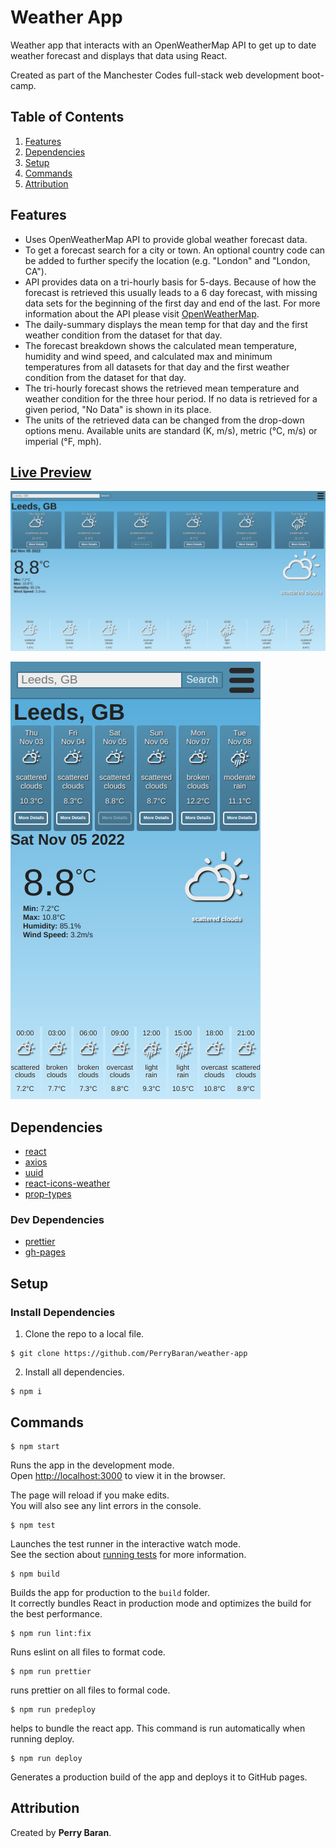 # Weather App

Weather app that interacts with an OpenWeatherMap API to get up to date weather forecast and displays that data using React.

Created as part of the Manchester Codes full-stack web development boot-camp.

## Table of Contents

1. [Features](#features)
2. [Dependencies](#dependencies)
3. [Setup](#setup)
4. [Commands](#commands)
5. [Attribution](#attribution)

## Features

- Uses OpenWeatherMap API to provide global weather forecast data.
- To get a forecast search for a city or town. An optional country code can be added to further specify the location (e.g. "London" and "London, CA").
- API provides data on a tri-hourly basis for 5-days. Because of how the forecast is retrieved this usually leads to a 6 day forecast, with missing data sets for the beginning of the first day and end of the last. For more information about the API please visit [OpenWeatherMap](https://openweathermap.org/current).
- The daily-summary displays the mean temp for that day and the first weather condition from the dataset for that day.
- The forecast breakdown shows the calculated mean temperature, humidity and wind speed, and calculated max and minimum temperatures from all datasets for that day and the first weather condition from the dataset for that day.
- The tri-hourly forecast shows the retrieved mean temperature and weather condition for the three hour period. If no data is retrieved for a given period, "No Data" is shown in its place.
- The units of the retrieved data can be changed from the drop-down options menu. Available units are standard (K, m/s), metric (°C, m/s) or imperial (°F, mph).

## [Live Preview](https://perrybaran.github.io/weather-app)

![desktop view](./public/images/weather-desktop.png)

![mobile view](./public/images/weather-mobile.png)

## Dependencies

- [react](https://reactjs.org/)
- [axios](https://www.npmjs.com/package/axios)
- [uuid](https://www.npmjs.com/package/uuid)
- [react-icons-weather](https://www.npmjs.com/package/react-icons-weather)
- [prop-types](https://www.npmjs.com/package/prop-types)

### Dev Dependencies

- [prettier](https://prettier.io/docs/en/install.html)
- [gh-pages](https://www.npmjs.com/package/gh-pages)

## Setup

### Install Dependencies

1. Clone the repo to a local file.

```
$ git clone https://github.com/PerryBaran/weather-app
```

2. Install all dependencies.

```
$ npm i
```

## Commands

```
$ npm start
```

Runs the app in the development mode.\
Open [http://localhost:3000](http://localhost:3000) to view it in the browser.

The page will reload if you make edits.\
You will also see any lint errors in the console.

```
$ npm test
```

Launches the test runner in the interactive watch mode.\
See the section about [running tests](https://facebook.github.io/create-react-app/docs/running-tests) for more information.

```
$ npm build
```

Builds the app for production to the `build` folder.\
It correctly bundles React in production mode and optimizes the build for the best performance.

```
$ npm run lint:fix
```

Runs eslint on all files to format code.

```
$ npm run prettier
```

runs prettier on all files to formal code.

```
$ npm run predeploy
```

helps to bundle the react app. This command is run automatically when running deploy.

```
$ npm run deploy
```

Generates a production build of the app and deploys it to GitHub pages.

## Attribution

Created by **Perry Baran**.
